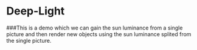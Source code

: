 # Deep-Light
###This is a demo which we can gain the sun luminance from a single picture and then render new objects using the sun luminance splited from the single picture.

